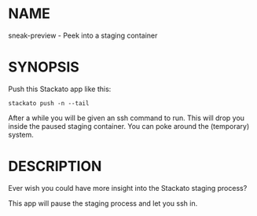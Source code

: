 # NAME

sneak-preview - Peek into a staging container

# SYNOPSIS

Push this Stackato app like this:

    stackato push -n --tail

After a while you will be given an ssh command to run. This will drop you
inside the paused staging container.  You can poke around the (temporary)
system.

# DESCRIPTION

Ever wish you could have more insight into the Stackato staging process?

This app will pause the staging process and let you ssh in.
